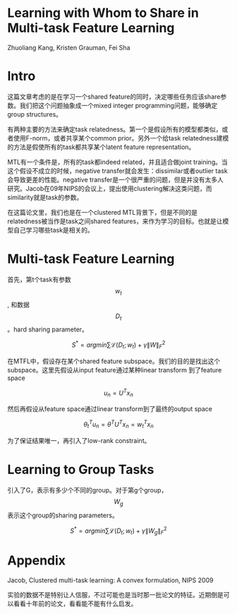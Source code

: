 # Learning with Whom to Share in Multi-task Feature Learning

Zhuoliang Kang, Kristen Grauman, Fei Sha

# Intro

这篇文章考虑的是在学习一个shared feature的同时，决定哪些任务应该share参数。我们把这个问题抽象成一个mixed integer programming问题，能够确定group structures。

有两种主要的方法来确定task relatedness。第一个是假设所有的模型都类似，或者使用F-norm，或者共享某个common prior。另外一个给task relatedness建模的方法是假使所有的task都共享某个latent feature representation。

MTL有一个条件是，所有的task都indeed related，并且适合做joint training。当这个假设不成立的时候，negative transfer就会发生：dissimilar或者outlier task会导致更差的性能。negative transfer是一个很严重的问题，但是并没有太多人研究。Jacob在09年NIPS的会议上，提出使用clustering解决这类问题，而similarity就是task的参数。

在这篇论文里，我们也是在一个clustered MTL背景下，但是不同的是relatedness被当作是task之间shared features，来作为学习的目标。也就是让模型自己学习哪些task是相关的。

# Multi-task Feature Learning

首先，第t个task有参数$$w_t$$, 和数据$$D_t$$。hard sharing parameter。

$$S^* = argmin \sum \mathcal{L}(D_t; w_t) + \gamma \| W \|_F^2$$

在MTFL中，假设存在某个shared feature subspace。我们的目的是找出这个subspace。这里先假设从input feature通过某种linear transform 到了feature space

$$u_n = U^T x_n$$

然后再假设从feature space通过linear transform到了最终的output space

$$\theta_t^T u_n = \theta^T U^T x_n = w^T_t x_n$$

为了保证结果唯一，再引入了low-rank constraint。

# Learning to Group Tasks

引入了G，表示有多少个不同的group。对于第g个group，$$W_g$$表示这个group的sharing parameters。

$$S^* = argmin \sum \mathcal{L}(D_t; w_t) + \gamma \| W_g \|_F^2$$

# Appendix

Jacob, Clustered multi-task learning: A convex formulation, NIPS 2009

实验的数据不是特别让人信服，不过可能也是当时那一批论文的特征。近期倒是可以看看十年前的论文，看看能不能有什么启发。